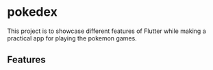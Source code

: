 
# pokedex

This project is to showcase different features of Flutter while making a practical app for playing the pokemon games.

## Features

